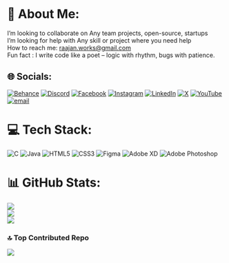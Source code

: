 # 💫 About Me:
I’m looking to collaborate on	Any team projects, open-source, startups	<br>I’m looking for help with	Any skill or project where you need help	<br>How to reach me:	raajan.works@gmail.com<br>Fun fact : I write code like a poet – logic with rhythm, bugs with patience.


## 🌐 Socials:
[![Behance](https://img.shields.io/badge/Behance-1769ff?logo=behance&logoColor=white)](https://behance.net/prabinpoudel2) [![Discord](https://img.shields.io/badge/Discord-%237289DA.svg?logo=discord&logoColor=white)](https://discord.gg/rUcTXXQV) [![Facebook](https://img.shields.io/badge/Facebook-%231877F2.svg?logo=Facebook&logoColor=white)](https://facebook.com/rajan21045) [![Instagram](https://img.shields.io/badge/Instagram-%23E4405F.svg?logo=Instagram&logoColor=white)](https://instagram.com/rajan_21045) [![LinkedIn](https://img.shields.io/badge/LinkedIn-%230077B5.svg?logo=linkedin&logoColor=white)](https://linkedin.com/in/prabin-poudel-964576327) [![X](https://img.shields.io/badge/X-black.svg?logo=X&logoColor=white)](https://x.com/rajan_4421) [![YouTube](https://img.shields.io/badge/YouTube-%23FF0000.svg?logo=YouTube&logoColor=white)](https://youtube.com/@rajanpoudel7024) [![email](https://img.shields.io/badge/Email-D14836?logo=gmail&logoColor=white)](mailto:raajan.works@gmail.com) 

# 💻 Tech Stack:
![C](https://img.shields.io/badge/c-%2300599C.svg?style=for-the-badge&logo=c&logoColor=white) ![Java](https://img.shields.io/badge/java-%23ED8B00.svg?style=for-the-badge&logo=openjdk&logoColor=white) ![HTML5](https://img.shields.io/badge/html5-%23E34F26.svg?style=for-the-badge&logo=html5&logoColor=white) ![CSS3](https://img.shields.io/badge/css3-%231572B6.svg?style=for-the-badge&logo=css3&logoColor=white) ![Figma](https://img.shields.io/badge/figma-%23F24E1E.svg?style=for-the-badge&logo=figma&logoColor=white) ![Adobe XD](https://img.shields.io/badge/Adobe%20XD-470137?style=for-the-badge&logo=Adobe%20XD&logoColor=#FF61F6) ![Adobe Photoshop](https://img.shields.io/badge/adobe%20photoshop-%2331A8FF.svg?style=for-the-badge&logo=adobe%20photoshop&logoColor=white)
# 📊 GitHub Stats:
![](https://github-readme-stats.vercel.app/api?username=rajan21045&theme=dark&hide_border=false&include_all_commits=false&count_private=false)<br/>
![](https://nirzak-streak-stats.vercel.app/?user=rajan21045&theme=dark&hide_border=false)<br/>
![](https://github-readme-stats.vercel.app/api/top-langs/?username=rajan21045&theme=dark&hide_border=false&include_all_commits=false&count_private=false&layout=compact)

### 🔝 Top Contributed Repo
![](https://github-contributor-stats.vercel.app/api?username=rajan21045&limit=5&theme=dark&combine_all_yearly_contributions=true)

<!-- Proudly created with GPRM ( https://gprm.itsvg.in ) -->
